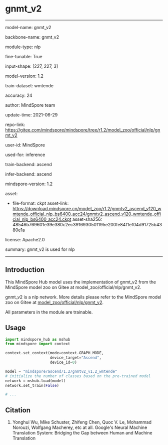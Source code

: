 # gnmt_v2

---

model-name: gnmt_v2

backbone-name: gnmt_v2

module-type: nlp

fine-tunable: True

input-shape: [227, 227, 3]

model-version: 1.2

train-dataset: wmtende

accuracy: 24

author: MindSpore team

update-time: 2021-06-29

repo-link: <https://gitee.com/mindspore/mindspore/tree/r1.2/model_zoo/official/nlp/gnmt_v2>

user-id: MindSpore

used-for: inference

train-backend: ascend

infer-backend: ascend

mindspore-version: 1.2

asset:

-
    file-format: ckpt
    asset-link: <https://download.mindspore.cn/model_zoo/r1.2/gnmtv2_ascend_v120_wmtende_official_nlp_bs6400_acc24/gnmtv2_ascend_v120_wmtende_official_nlp_bs6400_acc24.ckpt>
    asset-sha256: 48546b769601e39e380c2ec3916930501195e200fe84f1ef04d91725b4380e1a

license: Apache2.0

summary: gnmt_v2 is used for nlp

---

## Introduction

This MindSpore Hub model uses the implementation of gnmt_v2 from the MindSpore model zoo on Gitee at model_zoo/official/nlp/gnmt_v2.

gnmt_v2 is a nlp network. More details please refer to the MindSpore model zoo on Gitee at [model_zoo/official/nlp/gnmt_v2](https://gitee.com/mindspore/mindspore/blob/r1.2/model_zoo/official/nlp/gnmt_v2/README.md).

All parameters in the module are trainable.

## Usage

```python
import mindspore_hub as mshub
from mindspore import context

context.set_context(mode=context.GRAPH_MODE,
                    device_target="Ascend",
                    device_id=0)

model = "mindspore/ascend/1.2/gnmtv2_v1.2_wmtende"
# initialize the number of classes based on the pre-trained model
network = mshub.load(model)
network.set_train(False)

# ...
```

## Citation

1. Yonghui Wu, Mike Schuster, Zhifeng Chen, Quoc V. Le, Mohammad Norouzi, Wolfgang Macherey, etc at all. Google's Neural Machine Translation System: Bridging the Gap between Human and Machine Translation
